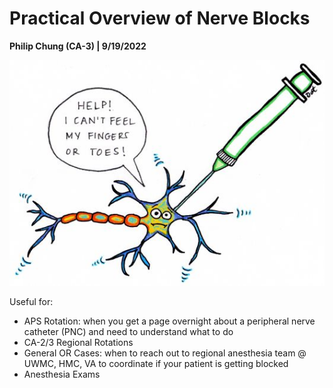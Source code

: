 # Practical Overview of Nerve Blocks

__Philip Chung (CA-3) | 9/19/2022__

![Numb Neuron](numb_neuron_logo.jpg)

Useful for:

* APS Rotation: when you get a page overnight about a peripheral nerve catheter (PNC) and need to understand what to do
* CA-2/3 Regional Rotations
* General OR Cases: when to reach out to regional anesthesia team @ UWMC, HMC, VA to coordinate if your patient is getting blocked
* Anesthesia Exams

```{tableofcontents}
```
